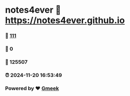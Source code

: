 # notes4ever :link: https://notes4ever.github.io 
### :page_facing_up: [111](https://notes4ever.github.io/tag.html) 
### :speech_balloon: 0 
### :hibiscus: 125507 
### :alarm_clock: 2024-11-20 16:53:49 
### Powered by :heart: [Gmeek](https://github.com/Meekdai/Gmeek)
